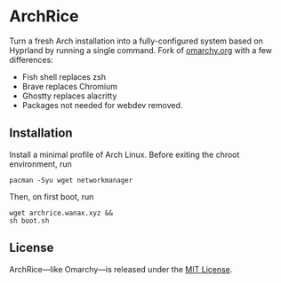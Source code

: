 # ArchRice

Turn a fresh Arch installation into a fully-configured system based on Hyprland by running a single command. Fork of [omarchy.org](https://omarchy.org) with a few differences:

- Fish shell replaces zsh
- Brave replaces Chromium
- Ghostty replaces alacritty
- Packages not needed for webdev removed.

## Installation

Install a minimal profile of Arch Linux. Before exiting the chroot environment, run
```
pacman -Syu wget networkmanager
```

Then, on first boot, run 
```
wget archrice.wanax.xyz &&
sh boot.sh
```


## License

ArchRice—like Omarchy—is released under the [MIT License](https://opensource.org/licenses/MIT).

